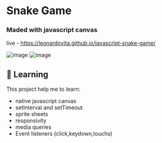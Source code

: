 # Snake Game
### Maded with javascript canvas

live - https://leonardovita.github.io/javascript-snake-game/

![image](https://user-images.githubusercontent.com/43863949/111090065-13e86b00-850d-11eb-9fa5-0d40c5b2b229.png)
![image](https://user-images.githubusercontent.com/43863949/111090084-2fec0c80-850d-11eb-9ae6-2d39a86f18fa.png)

## :rocket: Learning

 This project help me to learn:

- native javascript canvas
- setInterval and setTimeout
- sprite sheets
- responsivity
- media queries
- Event listeners (click,keydown,touchs)

